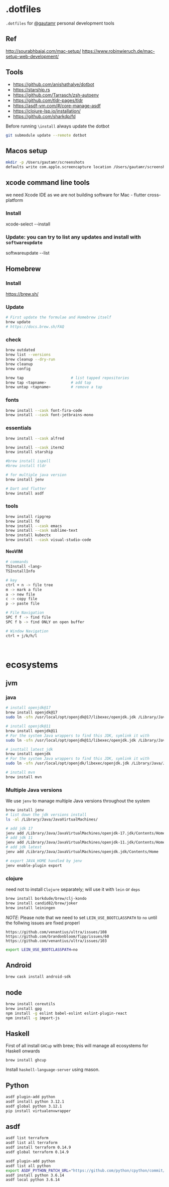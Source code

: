 # .dotfiles

`.dotfiles` for [@gautamr](https://github.com/gautamr) personal development tools

## Ref
http://sourabhbajaj.com/mac-setup/
https://www.robinwieruch.de/mac-setup-web-development/


## Tools

- https://github.com/anishathalye/dotbot
- https://starship.rs
- https://github.com/Tarrasch/zsh-autoenv
- https://github.com/tldr-pages/tldr
- https://asdf-vm.com/#/core-manage-asdf
- https://clojure-lsp.io/installation/
- https://github.com/sharkdp/fd

Before running `\install` always update the dotbot

```sh
git submodule update --remote dotbot
```
## Macos setup

```sh
mkdir -p /Users/gautamr/screenshots
defaults write com.apple.screencapture location /Users/gautamr/screenshots  && killall SystemUIServer
```

## xcode command line tools

we need Xcode IDE as we are not building software for Mac - flutter cross-platform 
### Install

xcode-select --install
### Update: you can try to list any updates and install with `softwareupdate`

softwareupdate --list

## Homebrew

### Install

https://brew.sh/

### Update

```sh
# First update the formulae and Homebrew itself
brew update
# https://docs.brew.sh/FAQ
```

### check

```sh
brew outdated
brew list --versions
brew cleanup --dry-run
brew cleanup
brew config

brew tap                     # list tapped repositories
brew tap <tapname>           # add tap
brew untap <tapname>         # remove a tap
```

### fonts

```sh
brew install --cask font-fira-code
brew install --cask font-jetbrains-mono
```

### essentials

```sh
brew install --cask alfred

brew install --cask iterm2
brew install starship

#brew install ispell
#brew install tldr

# for multiple java version
brew install jenv

# Dart and flutter
brew install asdf

```

### tools

```sh
brew install ripgrep
brew install fd
brew install --cask emacs
brew install --cask sublime-text
brew install kubectx
brew install --cask visual-studio-code
```
#### NeoVIM

```sh
# commands
TSInstall <lang>
TSInstallInfo

# key
ctrl + n -> file tree
m -> mark a file
a -> new file
c -> copy file
p -> paste file

# File Navigation
SPC f f -> find file
SPC f b -> find ONLY on open buffer

# Window Navigation
ctrl + j/k/h/l




```

# ecosystems
## jvm
### java
```sh
# install openjdk@17
brew install openjdk@17
sudo ln -sfn /usr/local/opt/openjdk@17/libexec/openjdk.jdk /Library/Java/JavaVirtualMachines/openjdk-17.jdk

# install openjdk@11
brew install openjdk@11
# For the system Java wrappers to find this JDK, symlink it with
sudo ln -sfn /usr/local/opt/openjdk@11/libexec/openjdk.jdk /Library/Java/JavaVirtualMachines/openjdk-11.jdk

# insttall latest jdk
brew install openjdk
# For the system Java wrappers to find this JDK, symlink it with
sudo ln -sfn /usr/local/opt/openjdk/libexec/openjdk.jdk /Library/Java/JavaVirtualMachines/openjdk.jdk

# install mvn
brew install mvn
```
### Multiple Java versions
We use `jenv` to manage multiple Java versions throughout the system
```sh
brew install jenv
# list down the jdk versions install
ls -al /Library/Java/JavaVirtualMachines/

# add jdk 17
jenv add /Library/Java/JavaVirtualMachines/openjdk-17.jdk/Contents/Home
# add jdk 11
jenv add /Library/Java/JavaVirtualMachines/openjdk-11.jdk/Contents/Home
# add jdk latest
jenv add /Library/Java/JavaVirtualMachines/openjdk.jdk/Contents/Home

# export JAVA_HOME handled by jenv
jenv enable-plugin export
```

### clojure
need not to install `Clojure` separately; will use it with `lein` or `deps`
```sh
brew install borkdude/brew/clj-kondo
brew install candid82/brew/joker
brew install leiningen
```
*NOTE*: Please note that we need to set `LEIN_USE_BOOTCLASSPATH` to `no` until the follwing issues are fixed properl
```
https://github.com/venantius/ultra/issues/108
https://github.com/brandonbloom/fipp/issues/60
https://github.com/venantius/ultra/issues/103
```
```sh
export LEIN_USE_BOOTCLASSPATH=no
```

## Android
```sh
brew cask install android-sdk
```

## node
```sh
brew install coreutils
brew install gpg
npm install -g eslint babel-eslint eslint-plugin-react
npm install -g import-js

```

## Haskell
First of all install `GHCup` with brew; this will manage all ecosystems for Haskell onwards
```
brew install ghcup

````
Install `haskell-language-server` using mason.

## Python
```sh
asdf plugin-add python
asdf install python 3.12.1
asdf global python 3.12.1
pip install virtualenvwrapper

```

## asdf

```sh
asdf list terraform
asdf list all terraform
asdf install terraform 0.14.9
asdf global terraform 0.14.9

asdf plugin-add python
asdf list all python
export ASDF_PYTHON_PATCH_URL="https://github.com/python/cpython/commit/8ea6353.patch?full_index=1"
asdf install python 3.6.14
asdf local python 3.6.14
```
